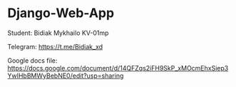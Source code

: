 # Django-Web-App

Student: Bidiak Mykhailo KV-01mp

Telegram: https://t.me/Bidiak_xd

Google docs file: https://docs.google.com/document/d/14QFZqs2iFH9SkP_xMOcmEhxSiep3YwIHbBMWyBebNE0/edit?usp=sharing
